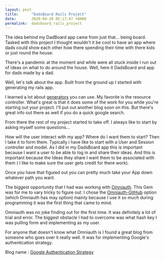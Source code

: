 ```yaml
---
layout: post
title:      "DadsBoard Rails Project"
date:       2020-04-20 05:17:47 +0000
permalink:  dadsboard_rails_project
---
```



The idea behind my DadBoard app came from just that... being board. Tasked with this project I thought wouldn't it be cool to have an app where dads could show each other how there spending their time with there kids or just round the house. 

There's a pandemic at the moment and while were all stuck inside I run out of ideas on what to do around the house. Well, here it DadsBoard and app for dads made by a dad.

Well, let's talk about the app. Built from the ground up I started with generating my rails app. 

I learned a lot about [generators](https://guides.rubyonrails.org/generators.html)  you can use. My favorite is the resource controller. What's great is that it does some of the work for you while you're starting out your project. I'll put out another blog soon on this. But there's great info out there as well if you do a quick google search.

From there the rest of my project started to take off. I always like to start by asking myself some questions... 

How will the user interact with my app?
Where do I want them to start?
Then I take it to form them. Typically i have like to start with a User and Session controller and model. As I did in my DadsBoard app this is important because I want a user to be able to log in and share their ideas. And this is important because the Ideas they share I want them to be associated with them ( I like to make sure the user gets credit for there work). 

Once you have that figured out you can pretty much take your App down whatever path you want. 

The biggest opportunity that I had was working with [Omniauth](https://github.com/omniauth/omniauth). This Gem was for me to vary tricky to figure out. I chose the [Omniauth-GitHub](https://github.com/omniauth/omniauth-github) option (which Omniauth has may option) mainly because I use it so much during programming it was the first thing that came to mind.

Omniauth was no joke finding out for the first time. It was definitely a lot of trial and error. The biggest obstacle I had to overcome was what hash key I was pulling form and implementing as my user. 

For anyone that doesn't know what Omniauth is I found a great blog from someone who goes over it really well. It was for implementing Google's authentication strategy. 

Blog name : [Google Authentication Strategy](https://medium.com/swlh/google-authentication-strategy-for-rails-5-application-cd37947d2b1b)




